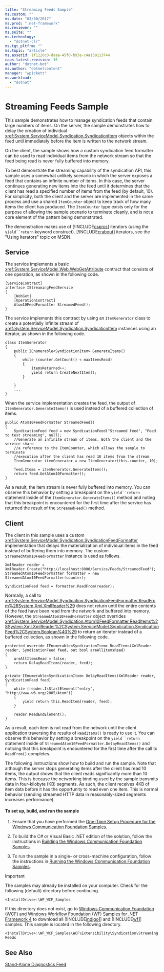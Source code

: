 ```yaml
---
title: "Streaming Feeds Sample"
ms.custom: ""
ms.date: "03/30/2017"
ms.prod: ".net-framework"
ms.reviewer: ""
ms.suite: ""
ms.technology: 
  - "dotnet-clr"
ms.tgt_pltfrm: ""
ms.topic: "article"
ms.assetid: 1f1228c0-daaa-45f0-b93e-c4a158113744
caps.latest.revision: 16
author: "dotnet-bot"
ms.author: "dotnetcontent"
manager: "wpickett"
ms.workload: 
  - "dotnet"
---
```

# Streaming Feeds Sample
This sample demonstrates how to manage syndication feeds that contain large numbers of items. On the server, the sample demonstrates how to delay the creation of individual <xref:System.ServiceModel.Syndication.SyndicationItem> objects within the feed until immediately before the item is written to the network stream.  
  
 On the client, the sample shows how a custom syndication feed formatter can be used to read individual items from the network stream so that the feed being read is never fully buffered into memory.  
  
 To best demonstrate the streaming capability of the syndication API, this sample uses a somewhat unlikely scenario in which the server exposes a feed that contains an infinite number of items. In this case, the server continues generating new items into the feed until it determines that the client has read a specified number of items from the feed (by default, 10). For simplicity, both the client and the server are implemented in the same process and use a shared `ItemCounter` object to keep track of how many items the client has produced. The `ItemCounter` type exists only for the purpose of allowing the sample scenario to terminate cleanly, and is not a core element of the pattern being demonstrated.  
  
 The demonstration makes use of [!INCLUDE[csprcs](../../../../includes/csprcs-md.md)] iterators (using the `yield``return` keyword construct). [!INCLUDE[crabout](../../../../includes/crabout-md.md)] iterators, see the "Using Iterators" topic on MSDN.  
  
## Service  
 The service implements a basic <xref:System.ServiceModel.Web.WebGetAttribute> contract that consists of one operation, as shown in the following code.  
  
```  
[ServiceContract]  
interface IStreamingFeedService  
{  
    [WebGet]  
    [OperationContract]  
    Atom10FeedFormatter StreamedFeed();  
}  
```  
  
 The service implements this contract by using an `ItemGenerator` class to create a potentially infinite stream of <xref:System.ServiceModel.Syndication.SyndicationItem> instances using an iterator, as shown in the following code.  
  
```  
class ItemGenerator  
{  
    public IEnumerable<SyndicationItem> GenerateItems()  
    {  
        while (counter.GetCount() < maxItemsRead)  
        {  
            itemsReturned++;  
            yield return CreateNextItem();  
        }  
  
    }  
    ...  
}  
```  
  
 When the service implementation creates the feed, the output of `ItemGenerator.GenerateItems()` is used instead of a buffered collection of items.  
  
```  
public Atom10FeedFormatter StreamedFeed()  
{  
    SyndicationFeed feed = new SyndicationFeed("Streamed feed", "Feed to test streaming", null);  
    //Generate an infinite stream of items. Both the client and the service share  
    //a reference to the ItemCounter, which allows the sample to terminate  
    //execution after the client has read 10 items from the stream  
    ItemGenerator itemGenerator = new ItemGenerator(this.counter, 10);  
  
    feed.Items = itemGenerator.GenerateItems();  
    return feed.GetAtom10Formatter();  
}  
```  
  
 As a result, the item stream is never fully buffered into memory. You can observe this behavior by setting a breakpoint on the `yield``return` statement inside of the `ItemGenerator.GenerateItems()` method and noting that this breakpoint is encountered for the first time after the service has returned the result of the `StreamedFeed()` method.  
  
## Client  
 The client in this sample uses a custom <xref:System.ServiceModel.Syndication.SyndicationFeedFormatter> implementation that delays the materialization of individual items in the feed instead of buffering them into memory. The custom `StreamedAtom10FeedFormatter` instance is used as follows.  
  
```  
XmlReader reader = XmlReader.Create("http://localhost:8000/Service/Feeds/StreamedFeed");  
StreamedAtom10FeedFormatter formatter = new StreamedAtom10FeedFormatter(counter);  
  
SyndicationFeed feed = formatter.ReadFrom(reader);  
```  
  
 Normally, a call to <xref:System.ServiceModel.Syndication.SyndicationFeedFormatter.ReadFrom%28System.Xml.XmlReader%29> does not return until the entire contents of the feed have been read from the network and buffered into memory. However, the `StreamedAtom10FeedFormatter` object overrides <xref:System.ServiceModel.Syndication.Atom10FeedFormatter.ReadItems%28System.Xml.XmlReader%2CSystem.ServiceModel.Syndication.SyndicationFeed%2CSystem.Boolean%40%29> to return an iterator instead of a buffered collection, as shown in the following code.  
  
```  
protected override IEnumerable<SyndicationItem> ReadItems(XmlReader reader, SyndicationFeed feed, out bool areAllItemsRead)  
{  
    areAllItemsRead = false;  
    return DelayReadItems(reader, feed);  
}  
  
private IEnumerable<SyndicationItem> DelayReadItems(XmlReader reader, SyndicationFeed feed)  
{  
    while (reader.IsStartElement("entry", "http://www.w3.org/2005/Atom"))  
    {  
        yield return this.ReadItem(reader, feed);  
    }  
  
    reader.ReadEndElement();  
}  
```  
  
 As a result, each item is not read from the network until the client application traversing the results of `ReadItems()` is ready to use it. You can observe this behavior by setting a breakpoint on the `yield``return` statement inside of `StreamedAtom10FeedFormatter.DelayReadItems()` and noticing that this breakpoint is encountered for the first time after the call to `ReadFrom()` completes.  
  
 The following instructions show how to build and run the sample. Note that although the server stops generating items after the client has read 10 items, the output shows that the client reads significantly more than 10 items. This is because the networking binding used by the sample transmits data in four-kilobyte (KB) segments. As such, the client receives 4KB of item data before it has the opportunity to read even one item. This is normal behavior (sending streamed HTTP data in reasonably-sized segments increases performance).  
  
#### To set up, build, and run the sample  
  
1.  Ensure that you have performed the [One-Time Setup Procedure for the Windows Communication Foundation Samples](../../../../docs/framework/wcf/samples/one-time-setup-procedure-for-the-wcf-samples.md).  
  
2.  To build the C# or Visual Basic .NET edition of the solution, follow the instructions in [Building the Windows Communication Foundation Samples](../../../../docs/framework/wcf/samples/building-the-samples.md).  
  
3.  To run the sample in a single- or cross-machine configuration, follow the instructions in [Running the Windows Communication Foundation Samples](../../../../docs/framework/wcf/samples/running-the-samples.md).  
  
> [!IMPORTANT]
>  The samples may already be installed on your computer. Check for the following (default) directory before continuing.  
>   
>  `<InstallDrive>:\WF_WCF_Samples`  
>   
>  If this directory does not exist, go to [Windows Communication Foundation (WCF) and Windows Workflow Foundation (WF) Samples for .NET Framework 4](http://go.microsoft.com/fwlink/?LinkId=150780) to download all [!INCLUDE[indigo1](../../../../includes/indigo1-md.md)] and [!INCLUDE[wf1](../../../../includes/wf1-md.md)] samples. This sample is located in the following directory.  
>   
>  `<InstallDrive>:\WF_WCF_Samples\WCF\Extensibility\Syndication\StreamingFeeds`  
  
## See Also  
 [Stand-Alone Diagnostics Feed](../../../../docs/framework/wcf/samples/stand-alone-diagnostics-feed-sample.md)
